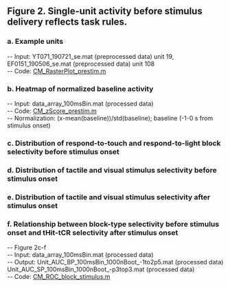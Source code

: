 ## Figure 2. Single-unit activity before stimulus delivery reflects task rules.
### a.	Example units
  -- Input:  YT071_190721_se.mat (preprocessed data) unit 19, EF0151_190506_se.mat (preprocessed data) unit 108\
  -- Code: [CM_RasterPlot_prestim.m](CM_RasterPlot_prestim.m)
### b.	Heatmap of normalized baseline activity
  -- Input: data_array_100msBin.mat (processed data)\
  -- Code: [CM_zScore_prestim.m](CM_zScore_prestim.m)\
  -- Normalization: (x-mean(baseline))/std(baseline); baseline (-1-0 s from stimulus onset)
### c.	Distribution of respond-to-touch and respond-to-light block selectivity before stimulus onset
### d.	Distribution of tactile and visual stimulus selectivity before stimulus onset
### e.	Distribution of tactile and visual stimulus selectivity after stimulus onset
### f.	Relationship between block-type selectivity before stimulus onset and tHit-tCR selectivity after stimulus onset
  -- Figure 2c-f\
  -- Input: data_array_100msBin.mat (processed data)\
  -- Output: Unit_AUC_BP_100msBin_1000nBoot_-1to2p5.mat (processed data)\
             Unit_AUC_SP_100msBin_1000nBoot_-p3top3.mat (processed data)\
  -- Code: [CM_ROC_block_stimulus.m](CM_ROC_block_stimulus.m)
